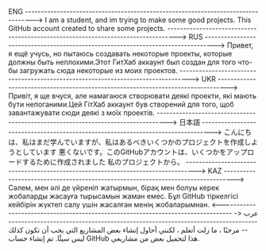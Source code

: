 ENG
--------------------------------------------------------------------------------->
I am a student, and im trying to make some good projects. This GitHub account
created to share some projects.
--------------------------------------------------------------------------------->
RUS
--------------------------------------------------------------------------------->
Привет, я ещё учусь, но пытаюсь создавать некоторые проекты, которые должны быть
неплохими.Этот ГитХаб аккаунт был создан для того что-бы загружать сюда некоторые
из моих проектов.
--------------------------------------------------------------------------------->
UKR
--------------------------------------------------------------------------------->
Привіт, я ще вчуся, але намагаюся створювати деякі проекти, які мають бути
непоганими.Цей ГітХаб аккаунт був створений для того, щоб завантажувати сюди деякі
з моїх проектів.
--------------------------------------------------------------------------------->
日本語
--------------------------------------------------------------------------------->
こんにちは、私はまだ学んでいますが、私はあるべきいくつかのプロジェクトを作成しようとしています
悪くないです。このGitHubアカウントは、いくつかをアップロードするために作成されました
私のプロジェクトから。
--------------------------------------------------------------------------------->
KAZ
--------------------------------------------------------------------------------->
Сәлем, мен әлі де үйреніп жатырмын, бірақ мен болуы керек жобаларды жасауға тырысамын
жаман емес. Бұл GitHub тіркелгісі кейбірін жүктеп салу үшін жасалған
менің жобаларымнан.
                                                                                        <---------------------------------------------------------------------------------
عرب
                                                                                        <---------------------------------------------------------------------------------
مرحبًا ، ما زلت أتعلم ، لكنني أحاول إنشاء بعض المشاريع التي يجب أن تكون كذلك
ليس سيئًا. تم إنشاء حساب GitHub هذا لتحميل بعض
من مشاريعي.
